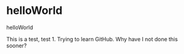 # helloWorld
helloWorld

This is a test, test 1. Trying to learn GitHub. Why have I not done this sooner?
